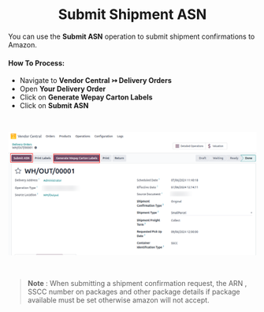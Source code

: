 # <h1 align="center"> Submit Shipment ASN </h1>

You can use the **Submit ASN** operation to submit shipment confirmations to Amazon.


#### How To Process:

* Navigate to **Vendor Central ↣ Delivery Orders**
* Open **Your Delivery Order**
* Click on **Generate Wepay Carton Labels**
* Click on **Submit ASN**

<br/>

<div align="center">

![import-or-map-product](./images/VC-18.png)
</div>

<br/>

> **Note** : When submitting a shipment confirmation request, the ARN , SSCC number on packages and other package details if package available must be set otherwise amazon will not accept.

